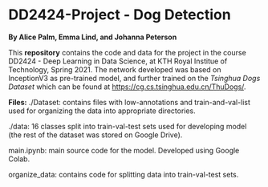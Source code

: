 # DD2424-Project - Dog Detection
**By Alice Palm, Emma Lind, and Johanna Peterson**

This **repository** contains the code and data for the project in the course DD2424 - Deep Learning in Data Science, at KTH Royal Institue of Technology, Spring 2021. The network developed was based on InceptionV3 as pre-trained model, and further trained on the *Tsinghua Dogs Dataset* which can be found at https://cg.cs.tsinghua.edu.cn/ThuDogs/.

**Files:**
./Dataset: contains files with low-annotations and train-and-val-list used for organizing the data into appropriate directories.

./data: 16 classes split into train-val-test sets used for developing model (the rest of the dataset was stored on Google Drive).

main.ipynb: main source code for the model. Developed using Google Colab. 

organize_data: contains code for splitting data into train-val-test sets. 
